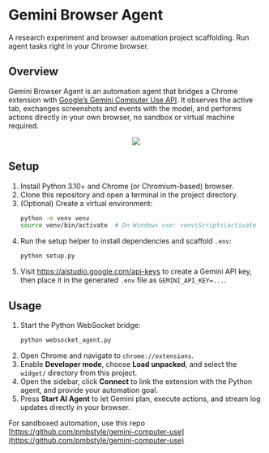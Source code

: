 # Gemini Browser Agent

A research experiment and browser automation project scaffolding. Run agent tasks right in your Chrome browser.

## Overview
Gemini Browser Agent is an automation agent that bridges a Chrome extension with [Google’s Gemini Computer Use API](https://ai.google.dev/gemini-api/docs/computer-use). It observes the active tab, exchanges screenshots and events with the model, and performs actions directly in your own browser, no sandbox or virtual machine required.

<p align="center">
<a href="https://www.youtube.com/watch?v=0K437iL5I_U"><img src="https://github.com/user-attachments/assets/27649062-bcf0-49b5-a682-fe63323baecf" /></a>
</p>


## Setup
1. Install Python 3.10+ and Chrome (or Chromium-based) browser.
2. Clone this repository and open a terminal in the project directory.
3. (Optional) Create a virtual environment:
   ```bash
   python -m venv venv
   source venv/bin/activate  # On Windows use: venv\Scripts\activate
   ```
4. Run the setup helper to install dependencies and scaffold `.env`:
   ```bash
   python setup.py
   ```
5. Visit <https://aistudio.google.com/api-keys> to create a Gemini API key, then place it in the generated `.env` file as `GEMINI_API_KEY=...`.

## Usage
1. Start the Python WebSocket bridge:
   ```bash
   python websocket_agent.py
   ```
2. Open Chrome and navigate to `chrome://extensions`.
3. Enable **Developer mode**, choose **Load unpacked**, and select the `widget/` directory from this project.
4. Open the sidebar, click **Connect** to link the extension with the Python agent, and provide your automation goal.
5. Press **Start AI Agent** to let Gemini plan, execute actions, and stream log updates directly in your browser.

For sandboxed automation, use this repo [https://github.com/pmbstyle/gemini-computer-use](https://github.com/pmbstyle/gemini-computer-use)
